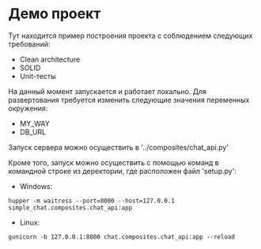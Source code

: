 # Демо проект

Тут находится пример построения проекта с соблюдением следующих требований:
- Clean architecture
- SOLID
- Unit-тесты

На данный момент запускается и работает локально.
Для развертования требуется изменить следующие значения переменных окружения:
- MY_WAY
- DB_URL

Запуск сервера можно осуществить в '../composites/chat_api.py'

Кроме того, запуск можно осуществить с помощью команд в командной строке
из деректории, где расположен файл 'setup.py':

- Windows:

``
hupper -m waitress --port=8000 --host=127.0.0.1 simple_chat.composites.chat_api:app
``

- Linux:

``
gunicorn -b 127.0.0.1:8000 chat.composites.chat_api:app --reload
``
